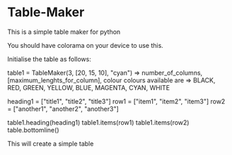# Table-Maker

This is a simple table maker for python

You should have colorama on your device to use this.

Initialise the table as follows:

table1 = TableMaker(3, [20, 15, 10], "cyan") => number_of_columns, [maximum_lenghts_for_column], colour
colours available are => BLACK, RED, GREEN, YELLOW, BLUE, MAGENTA, CYAN, WHITE

heading1 = ["title1", "title2", "title3"]
row1 = ["item1", "item2", "item3"]
row2 = ["another1", "another2", "another3"]

table1.heading(heading1)
table1.items(row1)
table1.items(row2)
table.bottomline()

This will create a simple table
